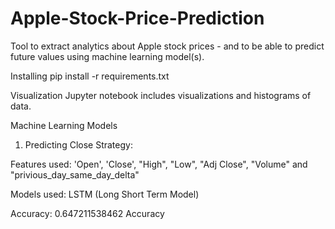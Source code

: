 # Apple-Stock-Price-Prediction
Tool to extract analytics about Apple stock prices - and to be able to predict future values using machine learning model(s).

Installing
pip install -r requirements.txt

Visualization
Jupyter notebook includes visualizations and histograms of data.

Machine Learning Models
1. Predicting Close Strategy:

Features used:
'Open', 'Close', "High", "Low", "Adj Close", "Volume" and "privious_day_same_day_delta"

Models used:
LSTM (Long Short Term Model)


Accuracy:
0.647211538462 Accuracy


